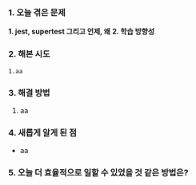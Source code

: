 
### **1. 오늘 겪은 문제**

**1.  jest, supertest 그리고 언제, 왜**
**2.  학습 방향성**


### **2. 해본 시도**
	1.aa


### **3. 해결 방법**
1. aa

### **4. 새롭게 알게 된 점**
-  aa


### **5. 오늘 더 효율적으로 일할 수 있었을 것 같은 방법은?**
